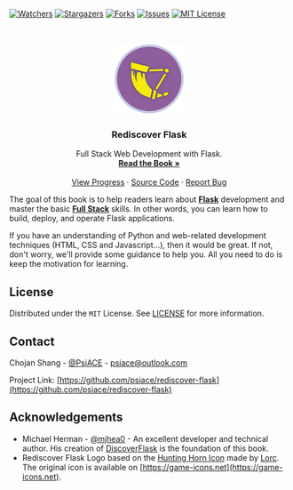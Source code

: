 <!-- PROJECT SHIELDS -->

[![Watchers][watchers-shield]][watchers-url]
[![Stargazers][stars-shield]][stars-url]
[![Forks][forks-shield]][forks-url]
[![Issues][issues-shield]][issues-url]
[![MIT License][license-shield]][license-url]

<!-- PROJECT LOGO -->

<br />
<p align="center">
  <a href="https://github.com/psiace/rediscover-flask">
    <img src="docs/assets/logo/rediscover-flask-logo.png" alt="Rediscover Flask Logo" width="128" height="128">
  </a>

  <h3 align="center">Rediscover Flask</h3>

  <p align="center">
    Full Stack Web Development with Flask.
    <br />
    <a href="https://psiace.github.io/rediscover-flask"><strong>Read the Book » </strong></a>
    <br />
    <br />
    <a href="https://github.com/psiace/rediscover-flask/projects">View Progress</a>
    ·
    <a href="https://github.com/psiace/rediscover-flask/blob/master/src">Source Code</a>
    ·
    <a href="https://github.com/psiace/rediscover-flask/issues">Report Bug</a>
  </p>
</p>

<!-- ABOUT THE PROJECT -->

The goal of this book is to help readers learn about **[Flask](https://palletsprojects.com/p/flask/)** development and master the basic **[Full Stack](https://www.webopedia.com/TERM/F/full-stack.html)** skills. In other words, you can learn how to build, deploy, and operate Flask applications.

If you have an understanding of Python and web-related development techniques (HTML, CSS and Javascript...), then it would be great. If not, don't worry, we'll provide some guidance to help you. All you need to do is keep the motivation for learning.

<!-- LICENSE -->

## License

Distributed under the `MIT` License. See [LICENSE][license-url] for more information.

<!-- CONTACT -->

## Contact

Chojan Shang - [@PsiACE](https://github.com/psiace) - <psiace@outlook.com>

Project Link: [https://github.com/psiace/rediscover-flask](https://github.com/psiace/rediscover-flask)

<!-- ACKNOWLEDGEMENTS -->

## Acknowledgements

-   Michael Herman - [@mjhea0](https://github.com/mjhea0) - An excellent developer and technical author. His creation of [DiscoverFlask](https://github.com/realpython/discover-flask) is the foundation of this book.
-   Rediscover Flask Logo based on the [Hunting Horn Icon](https://game-icons.net/1x1/lorc/hunting-horn.html) made by [Lorc](http://lorcblog.blogspot.com). The original icon is available on [https://game-icons.net](https://game-icons.net).

<!-- MARKDOWN LINKS & IMAGES -->
<!-- https://www.markdownguide.org/basic-syntax/#reference-style-links -->

[watchers-shield]: https://img.shields.io/github/watchers/psiace/rediscover-flask?style=flat-square
[watchers-url]: https://github.com/psiace/rediscover-flask/watchers
[stars-shield]: https://img.shields.io/github/stars/psiace/rediscover-flask?style=flat-square
[stars-url]: https://github.com/psiace/rediscover-flask/stargazers
[forks-shield]: https://img.shields.io/github/forks/PsiACE/rediscover-flask?style=flat-square
[forks-url]: https://github.com/PsiACE/rediscover-flask/network
[issues-shield]: https://img.shields.io/github/issues-raw/psiace/rediscover-flask?style=flat-square
[issues-url]: https://github.com/PsiACE/rediscover-flask/issues
[license-shield]: https://img.shields.io/github/license/psiace/rediscover-flask?style=flat-square
[license-url]: https://github.com/psiace/rediscover-flask/blob/master/LICENSE
